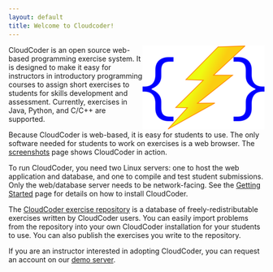 ```yaml
---
layout: default
title: Welcome to Cloudcoder!
---
```

<img alt="CloudCoder logo" style="float: right;" src="/img/CloudCoderLogo-med.png" />

CloudCoder is an open source web-based programming exercise system.
It is designed to make it easy for instructors in introductory
programming courses to assign short exercises to students for
skills development and assessment.  Currently, exercises in
Java, Python, and C/C++ are supported.

Because CloudCoder is web-based, it is easy for students to
use.  The only software needed for students to work on exercises
is a web browser.  The [screenshots](screenshots.html) page
shows CloudCoder in action.

To run CloudCoder, you need two Linux servers: one to host the
web application and database, and one to compile and test student
submissions.  Only the web/database server needs to be
network-facing.  See the [Getting Started](getstarted.html)
page for details on how to install CloudCoder.

The [CloudCoder exercise repository](repository.html)
is a database of freely-redistributable exercises written by
CloudCoder users.  You can easily import problems from the repository
into your own CloudCoder installation for your students to
use.  You can also publish the exercises you write to the repository.

If you are an instructor interested in adopting CloudCoder,
you can request an account on our [demo server](demo.html).
